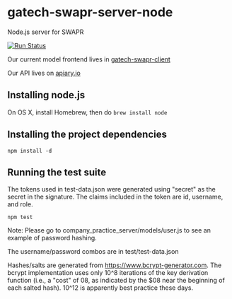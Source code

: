# gatech-swapr-server-node
Node.js server for SWAPR

[![Run Status](https://api.shippable.com/projects/57f3d13f6d80900e003ab96c/badge?branch=master)](https://app.shippable.com/projects/57f3d13f6d80900e003ab96c)

Our current model frontend lives in [gatech-swapr-client](https://github.gatech.edu/sdouglas6/gatech-swapr-client)

Our API lives on [apiary.io](https://app.apiary.io/swaprnode/editor)

## Installing node.js
On OS X, install Homebrew, then do
`brew install node`

## Installing the project dependencies
`npm install -d`

## Running the test suite
The tokens used in test-data.json were generated using "secret" as the secret in the signature.
The claims included in the token are id, username, and role.

`npm test`

Note: Please go to company_practice_server/models/user.js to see an example of password hashing.

The username/password combos are in test/test-data.json

Hashes/salts are generated from https://www.bcrypt-generator.com. The bcrypt implementation uses only 10^8 iterations of the key derivation function (i.e., a "cost" of 08, as indicated by the $08 near the beginning of each salted hash). 10^12 is apparently best practice these days.
